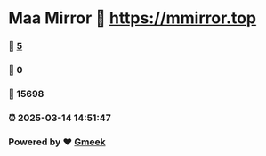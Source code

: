 # Maa Mirror :link: https://mmirror.top 
### :page_facing_up: [5](https://mmirror.top/tag.html) 
### :speech_balloon: 0 
### :hibiscus: 15698 
### :alarm_clock: 2025-03-14 14:51:47 
### Powered by :heart: [Gmeek](https://github.com/Meekdai/Gmeek)
